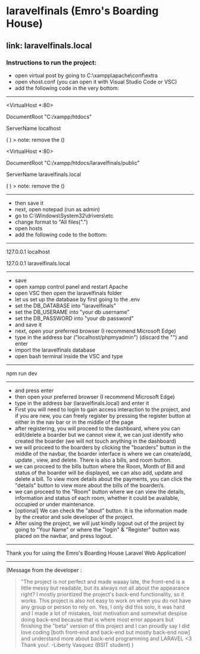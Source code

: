 # **laravelfinals (Emro's Boarding House)**

## link: laravelfinals.local


### Instructions to run the project:
* open virtual post by going to C:\xampp\apache\conf\extra
* open vhost.conf (you can open it with Visual Studio Code or VSC)
* add the following code in the very bottom:
***
 <VirtualHost *:80>

 
 
   DocumentRoot "C:/xampp/htdocs"

   
   
  ServerName localhost

  
( </VirtualHost>)    > note: remove the ()

 

 <VirtualHost *:80>

 
   DocumentRoot "C:/xampp/htdocs/laravelfinals/public"

   
   ServerName laravelfinals.local

   
( </VirtualHost>)   > note: remove the ()

 
***
 * then save it
 * next, open notepad (run as admin)
 * go to C:\Windows\System32\drivers\etc
 * change format to "All files(".")
 * open hosts
* add the following code to the bottom:
***
 127.0.0.1 localhost

 
 127.0.0.1 laravelfinals.local
***
 * save
* open xampp control panel and restart Apache
* open VSC then open the laravelfinals folder
* let us set up the database by first going to the .env
* set the DB_DATABASE into "laravelfinals"
* set the DB_USERAME into "your db username"
* set the DB_PASSWORD into "your db password"
* and save it
* next, open your preferred browser (I recommend Microsoft Edge)
* type in the address bar ("localhost/phpmyadmin") (discard the "") and enter
* import the laravelfinals database
* open bash terminal inside the VSC and type 
***
 npm run dev
***
* and press enter
* then open your preferred browser (I recommend Microsoft Edge)
* type in the address bar (laravelfinals.local) and enter it
* First you will need to login to gain access interaction to the project, and if you are new, you can freely register by pressing the register button at either in the nav bar or in the middle of the page
* after registering, you will proceed to the dashboard, where you can edit/delete a boarder but we cannot view it, we can just identify who created the boarder (we will not touch anything in the dashboard)
* we will proceed to the boarders by clicking the "boarders" button in the middle of the navbar, the boarder interface is where we can create/add, update , view, and delete. There is also a bills, and room button.
* we can proceed to the bills button where the Room, Month of Bill and status of the boarder will be displayed, we can also add, update and delete a bill. To view more details about the payments, you can click the "details" button to view more about the bills of the boarder/s.
* we can proceed to the "Room" button where we can view the details, information and status of each room, whether it could be available, occupied or under maintenance.
* [optional] We can check the "about" button. It is the information made by the creator and sole developer of the project.
* After using the project, we will just kindly logout out of the project by going to "Your Name" or where the "login" & "Register" button was placed on the navbar, and press logout.

 
***
 Thank you for using the Emro's Boarding House Laravel Web Application! 
***


 (Message from the developer :
>  "The project is not perfect and made waaay late, the front-end is a little messy but readable, but its always not all about the appearance right? I mostly prioritized the project's back-end functionality, so it works. This project is also not easy to work on when you do not have any group or person to rely on. Yes, I only did this solo, it was hard and I made a lot of mistakes, lost motivation and somewhat despise doing back-end because that is where most error appears but finishing the "beta" version of this project and I can proudly say I did love coding [both front-end and back-end but mostly back-end now] and understand more about back-end programming and LARAVEL <3 Thank you!.
                                                                                        -Liberty Vasquez (BSIT student)
 )
>  



